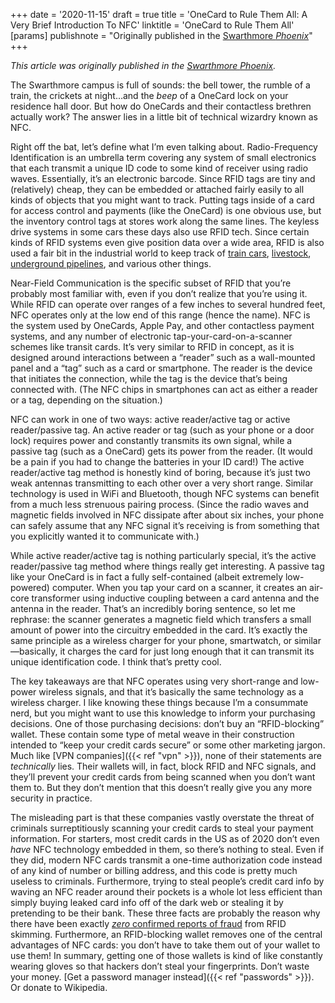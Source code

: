 +++
date = '2020-11-15'
draft = true
title = 'OneCard to Rule Them All: A Very Brief Introduction To NFC'
linktitle = 'OneCard to Rule Them All'
[params]
publishnote = "Originally published in the [Swarthmore _Phoenix_](https://swarthmorephoenix.com/2020/10/23/onecard-to-rule-them-all-a-very-brief-introduction-to-nfc/)"
+++

_This article was originally published in the [Swarthmore _Phoenix_](https://swarthmorephoenix.com/2020/10/23/onecard-to-rule-them-all-a-very-brief-introduction-to-nfc/)._

The Swarthmore campus is full of sounds: the bell tower, the rumble of a train, the crickets at night…and the *beep* of a OneCard lock on your residence hall door. But how do OneCards and their contactless brethren actually work? The answer lies in a little bit of technical wizardry known as NFC.
<!--more-->
Right off the bat, let’s define what I’m even talking about. Radio-Frequency Identification is an umbrella term covering any system of small electronics that each transmit a unique ID code to some kind of receiver using radio waves. Essentially, it’s an electronic barcode. Since RFID tags are tiny and (relatively) cheap, they can be embedded or attached fairly easily to all kinds of objects that you might want to track. Putting tags inside of a card for access control and payments (like the OneCard) is one obvious use, but the inventory control tags at stores work along the same lines. The keyless drive systems in some cars these days also use RFID tech. Since certain kinds of RFID systems even give position data over a wide area, RFID is also used a fair bit in the industrial world to keep track of [train cars](https://www.railway-technology.com/features/feature1684/), [livestock](https://www.iso.org/standard/50979.html), [underground pipelines](https://patents.google.com/patent/US20070057769A1/en), and various other things.

Near-Field Communication is the specific subset of RFID that you’re probably most familiar with, even if you don’t realize that you’re using it. While RFID can operate over ranges of a few inches to several hundred feet, NFC operates only at the low end of this range (hence the name). NFC is the system used by OneCards, Apple Pay, and other contactless payment systems, and any number of electronic tap-your-card-on-a-scanner schemes like transit cards. It’s very similar to RFID in concept, as it is designed around interactions between a “reader” such as a wall-mounted panel and a “tag” such as a card or smartphone. The reader is the device that initiates the connection, while the tag is the device that’s being connected with. (The NFC chips in smartphones can act as either a reader or a tag, depending on the situation.)

NFC can work in one of two ways: active reader/active tag or active reader/passive tag. An active reader or tag (such as your phone or a door lock) requires power and constantly transmits its own signal, while a passive tag (such as a OneCard) gets its power from the reader. (It would be a pain if you had to change the batteries in your ID card!) The active reader/active tag method is honestly kind of boring, because it’s just two weak antennas transmitting to each other over a very short range. Similar technology is used in WiFi and Bluetooth, though NFC systems can benefit from a much less strenuous pairing process. (Since the radio waves and magnetic fields involved in NFC dissipate after about six inches, your phone can safely assume that any NFC signal it’s receiving is from something that you explicitly wanted it to communicate with.)

While active reader/active tag is nothing particularly special, it’s the active reader/passive tag method where things really get interesting. A passive tag like your OneCard is in fact a fully self-contained (albeit extremely low-powered) computer. When you tap your card on a scanner, it creates an air-core transformer using inductive coupling between a card antenna and the antenna in the reader. That’s an incredibly boring sentence, so let me rephrase: the scanner generates a magnetic field which transfers a small amount of power into the circuitry embedded in the card. It’s exactly the same principle as a wireless charger for your phone, smartwatch, or similar—basically, it charges the card for just long enough that it can transmit its unique identification code. I think that’s pretty cool.

The key takeaways are that NFC operates using very short-range and low-power wireless signals, and that it’s basically the same technology as a wireless charger. I like knowing these things because I’m a consummate nerd, but you might want to use this knowledge to inform your purchasing decisions. One of those purchasing decisions: don’t buy an “RFID-blocking” wallet. These contain some type of metal weave in their construction intended to “keep your credit cards secure” or some other marketing jargon. Much like [VPN companies]({{< ref "vpn" >}}), none of their statements are *technically* lies. Their wallets will, in fact, block RFID and NFC signals, and they’ll prevent your credit cards from being scanned when you don’t want them to. But they don’t mention that this doesn’t really give you any more security in practice.

The misleading part is that these companies vastly overstate the threat of criminals surreptitiously scanning your credit cards to steal your payment information. For starters, most credit cards in the US as of 2020 don’t even *have* NFC technology embedded in them, so there’s nothing to steal. Even if they did, modern NFC cards transmit a one-time authorization code instead of any kind of number or billing address, and this code is pretty much useless to criminals. Furthermore, trying to steal people’s credit card info by waving an NFC reader around their pockets is a whole lot less efficient than simply buying leaked card info off of the dark web or stealing it by pretending to be their bank. These three facts are probably the reason why there have been exactly [*zero* confirmed reports of fraud](https://www.digitaltrends.com/cool-tech/are-rfid-blocking-products-worth-your-money-we-asked-an-expert/) from RFID skimming. Furthermore, an RFID-blocking wallet removes one of the central advantages of NFC cards: you don’t have to take them out of your wallet to use them! In summary, getting one of those wallets is kind of like constantly wearing gloves so that hackers don’t steal your fingerprints. Don’t waste your money. [Get a password manager instead]({{< ref "passwords" >}}). Or donate to Wikipedia.

